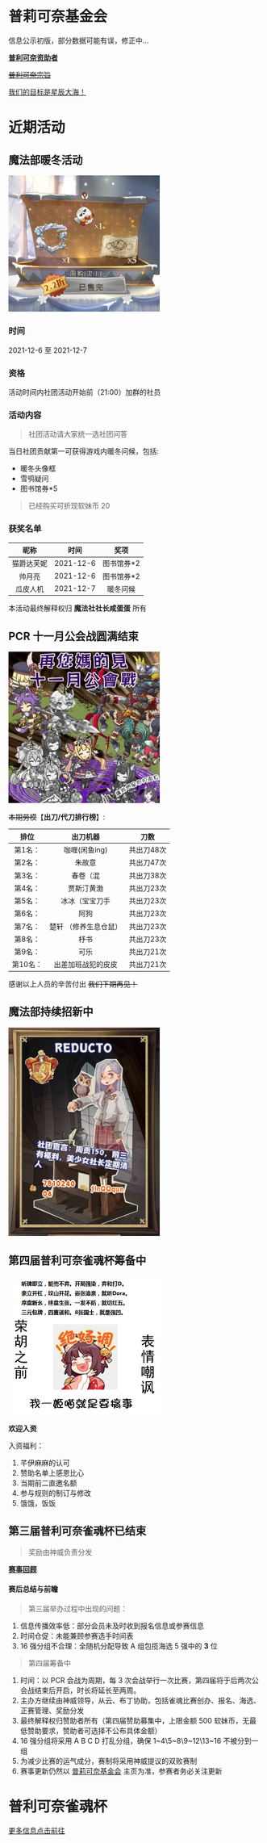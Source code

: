 # 普莉可奈基金会
信息公示初版，部分数据可能有误，修正中...

[**普利可奈资助者**](wiki/contributions.md)

[~~普利可奈宗旨~~](wiki/purpose.md)

[我们的目标是星辰大海！](wiki/star_sky.md)


# 近期活动
## 魔法部暖冬活动
<img src="doc/pics/HarryPotter/xuexiao.png" width ="300" alt="reducto"/>

### 时间 
2021-12-6 至 2021-12-7
### 资格
活动时间内社团活动开始前（21:00）加群的社员
### 活动内容
>社团活动请大家统一选社团问答

当日社团贡献第一可获得游戏内暖冬问候，包括:
* 暖冬头像框
* 雪鸮疑问
* 图书馆券*5

> 已经购买可折现软妹币 20

### 获奖名单
|昵称|时间|奖项|
|:---:|:---:|:---:|
|猫爵达芙妮|2021-12-6|图书馆券*2|
|帅月亮|2021-12-6|图书馆券*2|
|瓜皮人机|2021-12-7|暖冬问候|

本活动最终解释权归 **魔法社社长咸蛋蛋** 所有


## PCR 十一月公会战圆满结束
<img src="doc/pics/PCR/bye_nov.jpg" width ="300" alt="bye_cb"/>

~~本期劳模~~【**出刀/代刀排行榜**】:

| 排位    | 出刀机器   | 刀数|
| :-------------: | :-------------: |:-------------: |
| 第1名：| 咖喱(闲鱼ing)|  共出刀48次|
| 第2名：| 朱故意 | 共出刀47次|
| 第3名：| 春卷（混 | 共出刀38次|
| 第4名：|贾斯汀黄渤 | 共出刀23次|
| 第5名：| 冰冰（宝宝刀手|  共出刀23次|
| 第6名：| 阿狗 | 共出刀23次|
| 第7名：| 楚轩 （修养生息仓鼠） | 共出刀23次|
| 第8名：| 杼书‎|  共出刀23次|
| 第9名：| 可乐 |共出刀21次|
| 第10名：| 出差加班战犯的皮皮 | 共出刀21次|

感谢以上人员的辛苦付出 ~~我们下期再见！~~

## 魔法部持续招新中
<img src="doc/pics/HarryPotter/reducto.png" width ="300" alt="reducto"/>

## 第四届普利可奈雀魂杯筹备中

<img src="doc/pics/majsoul.png" width ="300" alt="majsoul"/>

**欢迎入资**

入资福利：
1. 芊伊麻麻的认可
2. 赞助名单上感恩比心
3. 当期前二直邀名额
4. 参与规则的制订与修改
5. 饿饿，饭饭


## 第三届普利可奈雀魂杯已结束
> 奖励由神威负责分发

[**赛事回顾**](archive/MajSoulGame/games/3rd.md)

#### 赛后总结与前瞻

>第三届举办过程中出现的问题：
1. 信息传播效率低：部分会员未及时收到报名信息或参赛信息
2. 时间仓促：未能兼顾参赛选手时间表
3. 16 强分组不合理：全随机分配导致 A 组包揽海选 5 强中的 **3** 位

>第四届筹备中

1. 时间：以 PCR 会战为周期，每 3 次会战举行一次比赛，第四届将于后两次公会战结束后开启，时长将延长至两周。
2. 主办方继续由神威领导，从云、布丁协助，包括雀魂比赛创办、报名、海选、正赛管理、奖励分发
3. 最终解释权归赞助者所有（第四届赞助募集中，上限金额 500 软妹币，无最低赞助要求，赞助者可选择不公布具体金额）
4. 16 强分组将采用 A B C D 打乱分组，确保 1~4\5~8\9~12\13~16 不被分到一组
5. 为减少比赛的运气成分，赛制将采用神威提议的双败赛制
6. 赛事更新仍然以 [普莉可奈基金会](https://gitee.com/nanaloli/PriConneFoundation) 主页为准，参赛者务必关注更新


# 普利可奈雀魂杯
[更多信息点击前往](archive/MajSoulGame/README.md)
